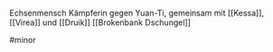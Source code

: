 Echsenmensch
Kämpferin gegen Yuan-Ti, gemeinsam mit [[Kessa]], [[Virea]] und [[Druik]]
[[Brokenbank Dschungel]]

#minor 